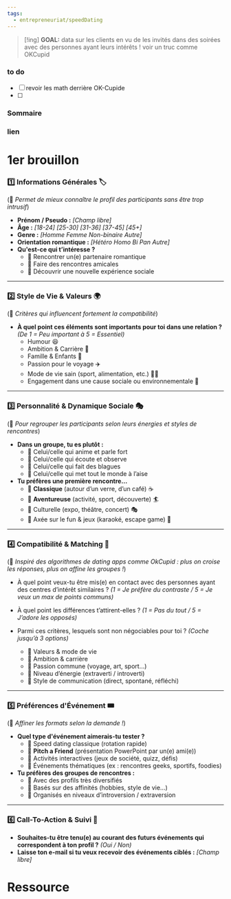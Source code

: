 ```yaml
---
tags:
  - entrepreneuriat/speedDating
---
```

> [!ing] **GOAL:** data sur les clients
> en vu de les invités dans des soirées avec des personnes ayant leurs intérêts !
> voir un truc comme OKCupid

### to do
- [ ] revoir les math derrière OK-Cupide
- [ ] 

### Sommaire


### lien



# 1er brouillon


### **1️⃣ Informations Générales 🏷️**

(📌 _Permet de mieux connaître le profil des participants sans être trop intrusif_)

- **Prénom / Pseudo :** _[Champ libre]_
- **Âge :** _[18-24] [25-30] [31-36] [37-45] [45+]_
- **Genre :** _[Homme Femme Non-binaire Autre]_
- **Orientation romantique :** _[Hétéro Homo Bi Pan Autre]_
- **Qu'est-ce qui t’intéresse ?**
    - 🔹 Rencontrer un(e) partenaire romantique
    - 🔹 Faire des rencontres amicales
    - 🔹 Découvrir une nouvelle expérience sociale

---

### **2️⃣ Style de Vie & Valeurs 🌍**

(📌 _Critères qui influencent fortement la compatibilité_)

- **À quel point ces éléments sont importants pour toi dans une relation ?** _(De 1 = Peu important à 5 = Essentiel)_
    - Humour 😆
    - Ambition & Carrière 🚀
    - Famille & Enfants 👶
    - Passion pour le voyage ✈️
    - Mode de vie sain (sport, alimentation, etc.) 🏋️‍♂️
    - Engagement dans une cause sociale ou environnementale 🌱

---

### **3️⃣ Personnalité & Dynamique Sociale 🎭**

(📌 _Pour regrouper les participants selon leurs énergies et styles de rencontres_)
- **Dans un groupe, tu es plutôt :**
    - 🔹 Celui/celle qui anime et parle fort
    - 🔹 Celui/celle qui écoute et observe
    - 🔹 Celui/celle qui fait des blagues
    - 🔹 Celui/celle qui met tout le monde à l’aise
- **Tu préfères une première rencontre…**
    - 🔹 **Classique** (autour d’un verre, d’un café) ☕
    - 🔹 **Aventureuse** (activité, sport, découverte) 🏄
    - 🔹 Culturelle (expo, théâtre, concert) 🎭
    - 🔹 Axée sur le fun & jeux (karaoké, escape game) 🎤

---

### **4️⃣ Compatibilité & Matching 💞**

(📌 _Inspiré des algorithmes de dating apps comme OkCupid : plus on croise les réponses, plus on affine les groupes !_)

- À quel point veux-tu être mis(e) en contact avec des personnes ayant des centres d’intérêt similaires ? _(1 = Je préfère du contraste / 5 = Je veux un max de points communs)_
    
- À quel point les différences t’attirent-elles ? _(1 = Pas du tout / 5 = J’adore les opposés)_
    
- Parmi ces critères, lesquels sont non négociables pour toi ? _(Coche jusqu’à 3 options)_
    
    - 🔹 Valeurs & mode de vie
    - 🔹 Ambition & carrière
    - 🔹 Passion commune (voyage, art, sport…)
    - 🔹 Niveau d’énergie (extraverti / introverti)
    - 🔹 Style de communication (direct, spontané, réfléchi)

---

### **5️⃣ Préférences d'Événement 🎟️**
(📌 _Affiner les formats selon la demande !_)

- **Quel type d'événement aimerais-tu tester ?**
    - 🔹 Speed dating classique (rotation rapide)
    - 🔹 **Pitch a Friend** (présentation PowerPoint par un(e) ami(e))
    - 🔹 Activités interactives (jeux de société, quizz, défis)
    - 🔹 Événements thématiques (ex : rencontres geeks, sportifs, foodies)
- **Tu préfères des groupes de rencontres :**
    - 🔹 Avec des profils très diversifiés
    - 🔹 Basés sur des affinités (hobbies, style de vie…)
    - 🔹 Organisés en niveaux d’introversion / extraversion

---

### **6️⃣ Call-To-Action & Suivi 📩**
- **Souhaites-tu être tenu(e) au courant des futurs événements qui correspondent à ton profil ?** _(Oui / Non)_
- **Laisse ton e-mail si tu veux recevoir des événements ciblés :** _[Champ libre]_



# Ressource